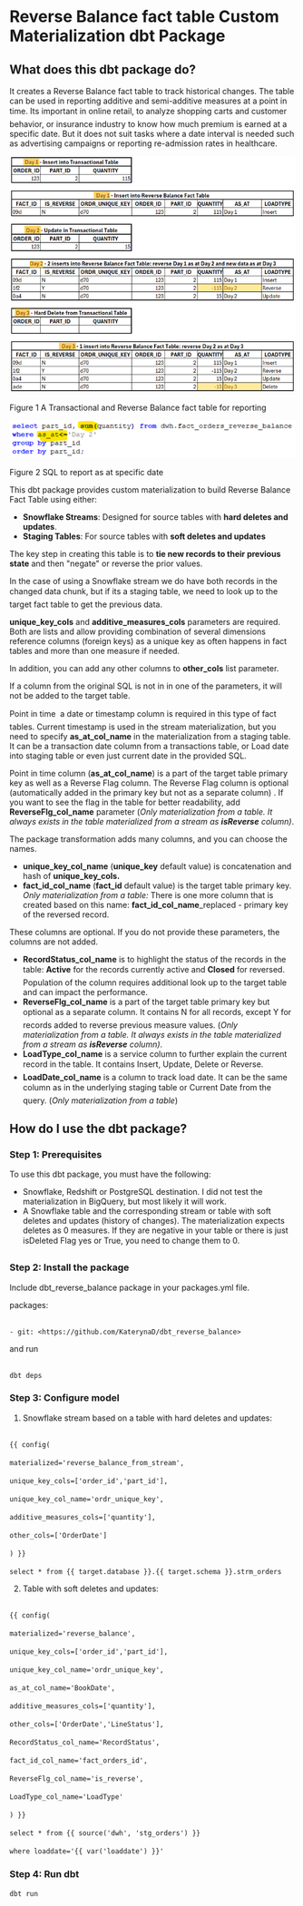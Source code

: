 # Reverse Balance fact table Custom Materialization dbt Package

## What does this dbt package do?

It creates a Reverse Balance fact table to track historical changes. The table can be used in reporting additive and semi-additive measures at a point in time. Its important in online retail, to analyze shopping carts and customer behavior, or insurance industry to know how much premium is earned at a specific date. But it does not suit tasks where a date interval is needed such as advertising campaigns or reporting re-admission rates in healthcare.

![img](images/rb_creation.png)

Figure 1 A Transactional and Reverse Balance fact table for reporting

![img](images/SQL.png)

Figure 2 SQL to report as at specific date

This dbt package provides custom materialization to build Reverse Balance Fact Table using either:

- **Snowflake Streams**: Designed for source tables with **hard deletes and updates**.
- **Staging Tables**: For source tables with **soft deletes and updates**

The key step in creating this table is to **tie new records to their previous state** and then "negate" or reverse the prior values.

In the case of using a Snowflake stream we do have both records in the changed data chunk, but if its a staging table, we need to look up to the target fact table to get the previous data.

**unique_key_cols** and **additive_measures_cols** parameters are required. Both are lists and allow providing combination of several dimensions reference columns (foreign keys) as a unique key as often happens in fact tables and more than one measure if needed.

In addition, you can add any other columns to **other_cols** list parameter.

If a column from the original SQL is not in in one of the parameters, it will not be added to the target table.

Point in time  a date or timestamp column is required in this type of fact tables. Current timestamp is used in the stream materialization, but you need to specify **as_at_col_name** in the materialization from a staging table. It can be a transaction date column from a transactions table, or Load date into staging table or even just current date in the provided SQL.

Point in time column (**as_at_col_name**) is a part of the target table primary key as well as a Reverse Flag column. The Reverse Flag column is optional (automatically added in the primary key but not as a separate column) . If you want to see the flag in the table for better readability, add **ReverseFlg_col_name** parameter (_Only materialization from a table. It always exists in the table materialized from a stream as_ **_isReverse_** _column)_.

The package transformation adds many columns, and you can choose the names.

- **unique_key_col_name** (**unique_key** default value) is concatenation and hash of **unique_key_cols.**
- **fact_id_col_name** (**fact_id** default value) is the target table primary key. _Only materialization from a table:_ There is one more column that is created based on this name: **fact_id_col_name**_replaced - primary key of the reversed record.

These columns are optional. If you do not provide these parameters, the columns are not added.

- **RecordStatus_col_name** is to highlight the status of the records in the table: **Active** for the records currently active and **Closed** for reversed. Population of the column requires additional look up to the target table and can impact the performance.
- **ReverseFlg_col_name** is a part of the target table primary key but optional as a separate column. It contains N for all records, except Y for records added to reverse previous measure values. (_Only materialization from a table. It always exists in the table materialized from a stream as_ **_isReverse_** _column)_.
- **LoadType_col_name** is a service column to further explain the current record in the table. It contains Insert, Update, Delete or Reverse.
- **LoadDate_col_name** is a column to track load date. It can be the same column as in the underlying staging table or Current Date from the query. (_Only materialization from a table_)

## How do I use the dbt package?

### Step 1: Prerequisites

To use this dbt package, you must have the following:

- Snowflake, Redshift or PostgreSQL destination. I did not test the materialization in BigQuery, but most likely it will work.
- A Snowflake table and the corresponding stream or table with soft deletes and updates (history of changes). The materialization expects deletes as 0 measures. If they are negative in your table or there is just isDeleted Flag yes or True, you need to change them to 0.

### Step 2: Install the package

Include dbt_reverse_balance package in your packages.yml file.

packages:

```

- git: <https://github.com/KaterynaD/dbt_reverse_balance>

```

and run

```

dbt deps

```

### Step 3: Configure model

1. Snowflake stream based on a table with hard deletes and updates:

```

{{ config(

materialized='reverse_balance_from_stream',

unique_key_cols=['order_id','part_id'],

unique_key_col_name='ordr_unique_key',

additive_measures_cols=['quantity'],

other_cols=['OrderDate']

) }}

select * from {{ target.database }}.{{ target.schema }}.strm_orders

```

2. Table with soft deletes and updates:

```

{{ config(

materialized='reverse_balance',

unique_key_cols=['order_id','part_id'],

unique_key_col_name='ordr_unique_key',

as_at_col_name='BookDate',

additive_measures_cols=['quantity'],

other_cols=['OrderDate','LineStatus'],

RecordStatus_col_name='RecordStatus',

fact_id_col_name='fact_orders_id',

ReverseFlg_col_name='is_reverse',

LoadType_col_name='LoadType'

) }}

select * from {{ source('dwh', 'stg_orders') }}

where loaddate='{{ var('loaddate') }}'

```
### Step 4: Run dbt

```
dbt run
```